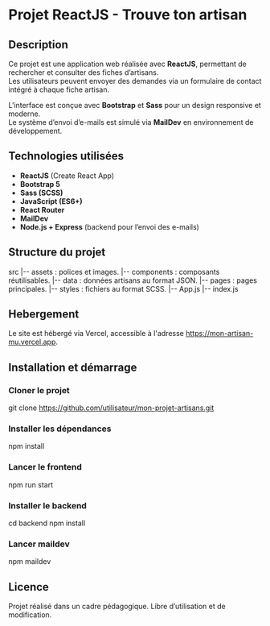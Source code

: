 # Projet ReactJS - Trouve ton artisan

## Description
Ce projet est une application web réalisée avec **ReactJS**, permettant de rechercher et consulter des fiches d’artisans.  
Les utilisateurs peuvent envoyer des demandes via un formulaire de contact intégré à chaque fiche artisan.  

L’interface est conçue avec **Bootstrap** et **Sass** pour un design responsive et moderne.  
Le système d’envoi d’e-mails est simulé via **MailDev** en environnement de développement.

## Technologies utilisées
- **ReactJS** (Create React App)
- **Bootstrap 5**
- **Sass (SCSS)**
- **JavaScript (ES6+)**
- **React Router**
- **MailDev**
- **Node.js + Express** (backend pour l’envoi des e-mails)

## Structure du projet
src
|-- assets : polices et images.
|-- components : composants réutilisables.
|-- data : données artisans au format JSON.
|-- pages : pages principales.
|-- styles : fichiers au format SCSS.
|-- App.js
|-- index.js

## Hebergement
Le site est hébergé via Vercel, accessible à l'adresse https://mon-artisan-mu.vercel.app.

## Installation et démarrage

### Cloner le projet
git clone https://github.com/utilisateur/mon-projet-artisans.git
### Installer les dépendances
npm install
### Lancer le frontend
npm run start
### Installer le backend 
cd backend
npm install
### Lancer maildev
npm maildev

## Licence
Projet réalisé dans un cadre pédagogique. Libre d’utilisation et de modification.